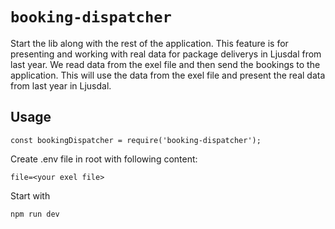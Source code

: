 # `booking-dispatcher`

Start the lib along with the rest of the application. This feature is for presenting and working with real data for package deliverys in Ljusdal from last year.
We read data from the exel file and then send the bookings to the application.
This will use the data from the exel file and present the real data from last year in Ljusdal.

## Usage

```
const bookingDispatcher = require('booking-dispatcher');
```

Create .env file in root with following content:

```
file=<your exel file>
```

Start with

```
npm run dev
```
